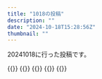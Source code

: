 ```yaml
---
title: "1018の投稿"
description: ""
date: "2024-10-18T15:28:56Z"
thumbnail: ""
---
```

20241018に行った投稿です。
<!--more-->
{{<othersns text="今までと変わらないのに騒ぐ、そもそも今にいたるまで対策を取ってない、学習されてから今まで結構あるのに実害が基本出てないのにっていう気持ちがなあ" url="https://qunagi.qunagi.net/notice/An7XAnppFQKKQs5Xxw" screenname="jme/k.h" date="2024-10-18T05:10:25.000Z">}}
{{<othersns text="メテオ2と同じOEM的なコンプレッサ" url="https://qunagi.qunagi.net/notice/An7HEmsd8njVMZHKEa" screenname="jme/k.h" date="2024-10-18T02:11:52.000Z">}}
{{<othersns text="そういえばコンプレッサーが今日届くのと自作の適当なエアタンクを動かせそうか" url="https://qunagi.qunagi.net/notice/An7H9mtHfs3jwpCTDM" screenname="jme/k.h" date="2024-10-18T02:10:58.000Z">}}
{{<othersns text="自分の絵が学習されるとは思わない、みたいな考えが出てくるのが面白いなあ<br/>ビッグデータ的なものに対する学習への解像度が低すぎる" url="https://qunagi.qunagi.net/notice/An7H4wJRDV8Bim7bgu" screenname="jme/k.h" date="2024-10-18T02:10:05.000Z">}}
{{<othersns text="SNSやってる理由、交流したいとかじゃなくてとにかく情報を見たい、だし今となってはわりとどんな情報でもいいから多分インターネットが全てなくなるとかでなければ（無くなっても本があれば）困ることはないと思うんだよな" url="https://qunagi.qunagi.net/notice/An73iOTt1QKl1Hvb28" screenname="jme/k.h" date="2024-10-17T23:40:21.000Z">}}
